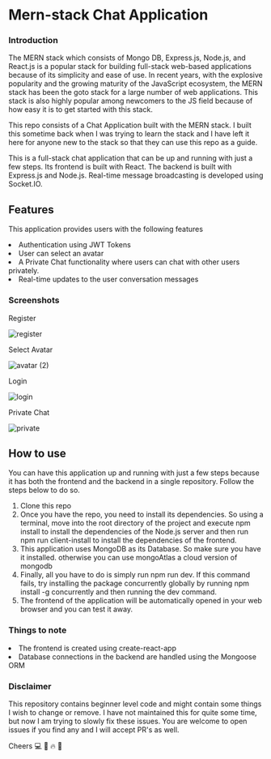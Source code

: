 <h1>Mern-stack Chat Application</h1>

<h3>Introduction</h3>

The MERN stack which consists of Mongo DB, Express.js, Node.js, and React.js is a popular stack for building full-stack web-based applications because of its simplicity and ease of use. In recent years, with the explosive popularity and the growing maturity of the JavaScript ecosystem, the MERN stack has been the goto stack for a large number of web applications. This stack is also highly popular among newcomers to the JS field because of how easy it is to get started with this stack.

This repo consists of a Chat Application built with the MERN stack. I built this sometime back when I was trying to learn the stack and I have left it here for anyone new to the stack so that they can use this repo as a guide.

This is a full-stack chat application that can be up and running with just a few steps. Its frontend is built with React. The backend is built with Express.js and Node.js. Real-time message broadcasting is developed using Socket.IO.

<h2>Features</h2>

This application provides users with the following features

<li>Authentication using JWT Tokens</li>
<li>User can select an avatar</li>
<li>A Private Chat functionality where users can chat with other users privately.</li>
<li>Real-time updates to the user conversation messages</li>


<h3>Screenshots</h3>

Register

![register](https://user-images.githubusercontent.com/84980055/166416887-0f2c2a21-77ec-4f55-b743-b01a3a4450d0.png)


Select Avatar

![avatar (2)](https://user-images.githubusercontent.com/84980055/166417182-9bfadb03-7177-4509-b5bd-b319664c3e68.png)


Login

![login](https://user-images.githubusercontent.com/84980055/166417030-35703d9f-cfef-478f-a170-da9497723151.png)


Private Chat

![private](https://user-images.githubusercontent.com/84980055/166417311-5f89187e-eb58-4e2e-8822-f395e4a97d5f.png)


<h2>How to use</h2>

You can have this application up and running with just a few steps because it has both the frontend and the backend in a single repository. Follow the steps below to do so.

<ol> 
<li>Clone this repo</li>
  <li>Once you have the repo, you need to install its dependencies. So using a terminal, move into the root directory of the project and execute npm install to install the dependencies of the Node.js server and then run npm run client-install to install the dependencies of the frontend.</li>
  <li>This application uses MongoDB as its Database. So make sure you have it installed. otherwise you can use mongoAtlas a cloud version of mongodb</li>
  <li>Finally, all you have to do is simply run npm run dev. If this command fails, try installing the package concurrently globally by running npm install -g concurrently and then running the dev command.</li>
  <li>The frontend of the application will be automatically opened in your web browser and you can test it away.</li>
</ol>

<h3>Things to note</h3>

<li>The frontend is created using create-react-app</li>
<li>Database connections in the backend are handled using the Mongoose ORM</li>

<h3>Disclaimer</h3>

This repository contains beginner level code and might contain some things I wish to change or remove. I have not maintained this for quite some time, but now I am trying to slowly fix these issues. You are welcome to open issues if you find any and I will accept PR's as well.


Cheers 💻 🍺 🔥 🙌








